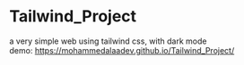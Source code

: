 # Tailwind_Project
a very simple web using tailwind css, with dark mode 
<br>
demo: https://mohammedalaadev.github.io/Tailwind_Project/
